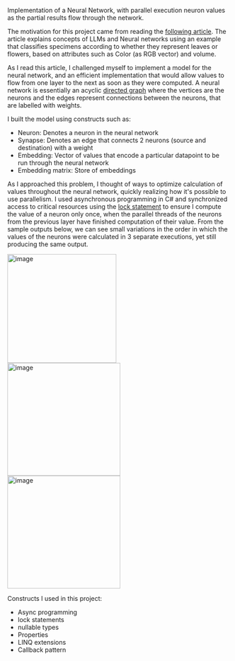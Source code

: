 Implementation of a Neural Network, with parallel execution neuron values as the partial results flow through the network.

The motivation for this project came from reading the [following article](https://towardsdatascience.com/understanding-llms-from-scratch-using-middle-school-math-e602d27ec876).  The article explains concepts of LLMs and Neural networks using an example that classifies specimens according to whether they represent leaves or flowers, based on attributes such as Color (as RGB vector) and volume.

As I read this article, I challenged myself to implement a model for the neural network, and an efficient implementation that would allow values to flow from one layer to the next as soon as they were computed.
A neural network is essentially an acyclic [directed graph](https://en.wikipedia.org/wiki/Directed_graph) where the vertices are the neurons and the edges represent connections between the neurons, that are labelled with weights.

I built the model using constructs such as:
* Neuron: Denotes a neuron in the neural network
* Synapse: Denotes an edge that connects 2 neurons (source and destination) with a weight
* Embedding: Vector of values that encode a particular datapoint to be run through the neural network
* Embedding matrix: Store of embeddings
  
As I approached this problem, I thought of ways to optimize calculation of values throughout the neural network, quickly realizing how it's possible to use parallelism. I used asynchronous programming in C# and synchronized access to critical resources using the [lock statement](https://learn.microsoft.com/en-us/dotnet/csharp/language-reference/statements/lock) to ensure I compute the value of a neuron only once, when the parallel threads of the neurons from the previous layer have finished computation of their value.
From the sample outputs below, we can see small variations in the order in which the values of the neurons were calculated in 3 separate executions, yet still producing the same output.

<img width="246" alt="image" src="https://github.com/user-attachments/assets/459848c3-5ad9-41a4-8ca5-085a9bc412f3">
<img width="255" alt="image" src="https://github.com/user-attachments/assets/46d11ecc-99d2-48a8-bfd9-f6153218e848">
<img width="255" alt="image" src="https://github.com/user-attachments/assets/519e934f-c26f-44e4-a3e3-43e246364638">

Constructs I used in this project:
* Async programming
* lock statements
* nullable types
* Properties
* LINQ extensions
* Callback pattern
